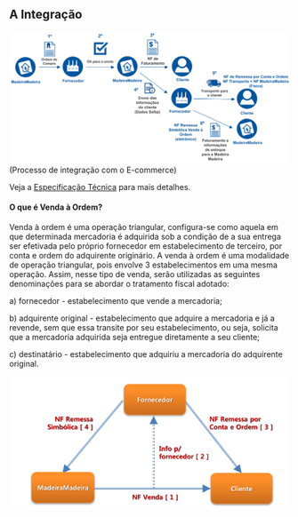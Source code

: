 ## A Integração

![](img/fluxo_integracao_madeira_madeira.png)
(Processo de integração com o E-commerce)

Veja a [Especificação Técnica](Especificação_Técnica_Projeto_VendaAOrdem.pdf) para mais detalhes.

#### O que é Venda à Ordem?
Venda à ordem é uma operação triangular, configura-se como aquela em que determinada mercadoria é adquirida sob a condição
de a sua entrega ser efetivada pelo próprio fornecedor em estabelecimento de terceiro, por conta e ordem do adquirente
originário.
A venda à ordem é uma modalidade de operação triangular, pois envolve 3 estabelecimentos em uma mesma operação. Assim,
nesse tipo de venda, serão utilizadas as seguintes denominações para se abordar o tratamento fiscal adotado:

  a) fornecedor - estabelecimento que vende a mercadoria;

  b) adquirente original - estabelecimento que adquire a mercadoria e já a revende, sem que essa transite por seu estabelecimento, ou seja,
     solicita que a mercadoria adquirida seja entregue diretamente a seu cliente;

  c) destinatário - estabelecimento que adquiriu a mercadoria do adquirente original.

![](img/processo_venda_a_ordem_simplificado.png)
